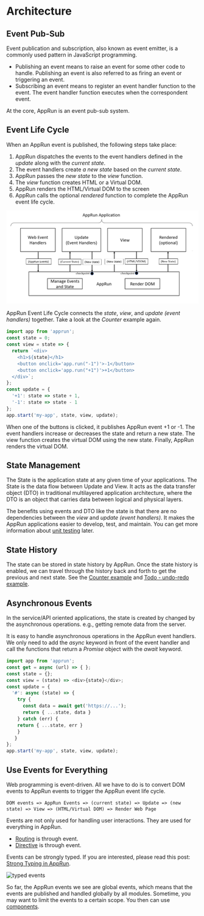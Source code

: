 # Architecture

## Event Pub-Sub

Event publication and subscription, also known as event emitter, is a commonly used pattern in JavaScript programming.

* Publishing an event means to raise an event for some other code to handle. Publishing an event is also referred to as firing an event or
triggering an event.
* Subscribing an event means to register an event handler function to the event. The event handler function executes when the correspondent event.

At the core, AppRun is an event pub-sub system.

## Event Life Cycle

When an AppRun event is published, the following steps take place:

1. AppRun dispatches the events to the event handlers defined in the _update_ along with the _current state_.
2. The event handlers create _a new state_ based on the _current state_.
3. AppRun passes the _new state_ to the _view_ function.
4. The _view_ function creates HTML or a Virtual DOM.
5. AppRun renders the HTML/Virtual DOM to the screen
6. AppRun calls the optional _rendered_ function to complete the AppRun event life cycle.

![AppRun event life cycle](imgs/Figure_1-1.png)


AppRun Event Life Cycle connects the _state_, _view_, and _update (event handlers)_ together. Take a look at the _Counter_ example again.

```javascript
import app from 'apprun';
const state = 0;
const view = state => {
  return `<div>
    <h1>${state}</h1>
    <button onclick='app.run("-1")'>-1</button>
    <button onclick='app.run("+1")'>+1</button>
  </div>`;
};
const update = {
  '+1': state => state + 1,
  '-1': state => state - 1
};
app.start('my-app', state, view, update);
```

When one of the buttons is clicked, it publishes AppRun event +1 or -1. The event handlers increase or decreases the state and return a new state. The view function creates the virtual DOM using the new state. Finally, AppRun renders the virtual DOM.

## State Management

The State is the application state at any given time of your applications. The State is the data flow between Update and View. It acts as the data transfer object (DTO) in traditional multilayered application architecture, where the DTO is an object that carries data between logical and physical layers.

The benefits using events and DTO like the state is that there are no dependencies between the _view_ and _update (event handlers)_. It makes the AppRun applications easier to develop, test, and maintain. You can get more information about [unit testing](11-unit-testing) later.


## State History

The state can be stored in state history by AppRun. Once the state history is enabled, we can travel through the history back and forth to get the previous and next state. See the [Counter example](https://apprun.js.org/#counters) and [Todo - undo-redo example](https://apprun.js.org/#todo).


## Asynchronous Events

In the service/API oriented applications, the state is created by changed by the asynchronous operations. e.g., getting remote data from the server.

It is easy to handle asynchronous operations in the AppRun event handlers. We only need to add the _async_ keyword in front of the event handler and call the functions that return a _Promise_ object with the _await_ keyword.

```javascript
import app from 'apprun';
const get = async (url) => { };
const state = {};
const view = (state) => <div>{state}</div>;
const update = {
  '#': async (state) => {
    try {
      const data = await get('https://...');
      return { ...state, data }
    } catch (err) {
    return { ...state, err }
    }
   }
};
app.start('my-app', state, view, update);
```

## Use Events for Everything

Web programming is event-driven. All we have to do is to convert DOM events to AppRun events to trigger the AppRun event life cycle.

```
DOM events => AppRun Events => (current state) => Update => (new state) => View => (HTML/Virtual DOM) => Render Web Page
```

Events are not only used for handling user interactions. They are used for everything in AppRun.

* [Routing](07-routing) is through event.
* [Directive](07a-directive) is through event.

Events can be strongly typed. If you are interested, please read this post: [Strong Typing in AppRun](https://medium.com/@yiyisun/strong-typing-in-apprun-78520be329c1).

![typed events](https://cdn-images-1.medium.com/max/1600/1*Z1y_-n7_Y1bzDUJuw0ORVw.png)

So far, the AppRun events we see are global events, which means that the events are published and handled globally by all modules. Sometime, you may want to limit the events to a certain scope. You then can use [components](04-component).